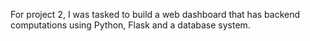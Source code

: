 For project 2, I was tasked to build a web dashboard that has backend computations using Python, Flask and a database system. 
